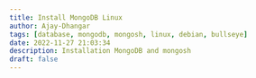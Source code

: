 ```yaml
---
title: Install MongoDB Linux
author: Ajay-Dhangar
tags: [database, mongodb, mongosh, linux, debian, bullseye]
date: 2022-11-27 21:03:34
description: Installation MongoDB and mongosh
draft: false
---
```

